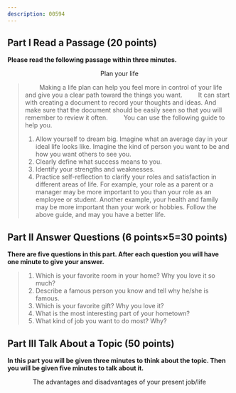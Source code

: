 ```yaml
---
description: 00594
---
```

## Part I Read a Passage (20 points)
**Please read the following passage within three minutes.** 



<center>Plan your life</center>

> &emsp;&emsp; Making a life plan can help you feel more in control of your life and give you a clear path toward the things you want.
> &emsp;&emsp; It can start with creating a document to record your thoughts and ideas. And make sure that the document should be easily seen so that you will remember to review it often. 
> &emsp;&emsp; You can use the following guide to help you.
> 1. Allow yourself to dream big. Imagine what an average day in your ideal life looks like. Imagine the kind of person you want to be and how you want others to see you. 
> 2. Clearly define what success means to you. 
> 3. Identify your strengths and weaknesses.
> 4. Practice self-reflection to clarify your roles and satisfaction in different areas of life. For example, your role as a parent or a manager may be more important to you than your role as an employee or student. Another example, your health and family may be more important than your work or hobbies. 
Follow the above guide, and may you have a better life. 

## Part II Answer Questions (6 points×5=30 points)
**There are five questions in this part. After each question you will have one minute to give your answer.**

> 1. Which is your favorite room in your home? Why you love it so much? 
> 2. Describe a famous person you know and tell why he/she is famous.
> 3. Which is your favorite gift? Why you love it?
> 4. What is the most interesting part of your hometown?
> 5. What kind of job you want to do most? Why?

## Part III Talk About a Topic (50 points)
**In this part you will be given three minutes to think about the topic. Then you will be given five minutes to talk about it.**
<center>The advantages and disadvantages of your present job/life</center>

